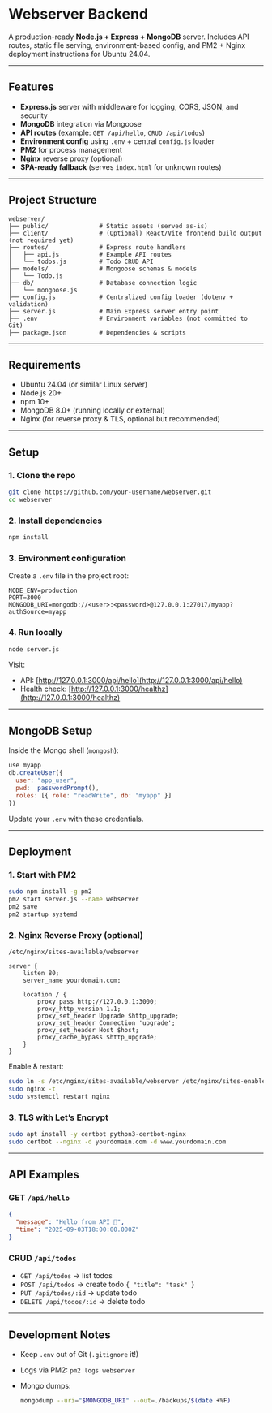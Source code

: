 # Webserver Backend

A production-ready **Node.js + Express + MongoDB** server.
Includes API routes, static file serving, environment-based config, and PM2 + Nginx deployment instructions for Ubuntu 24.04.

---

## Features

* **Express.js** server with middleware for logging, CORS, JSON, and security
* **MongoDB** integration via Mongoose
* **API routes** (example: `GET /api/hello`, `CRUD /api/todos`)
* **Environment config** using `.env` + central `config.js` loader
* **PM2** for process management
* **Nginx** reverse proxy (optional)
* **SPA-ready fallback** (serves `index.html` for unknown routes)

---

## Project Structure

```
webserver/
├── public/              # Static assets (served as-is)
├── client/              # (Optional) React/Vite frontend build output (not required yet)
├── routes/              # Express route handlers
│   ├── api.js           # Example API routes
│   └── todos.js         # Todo CRUD API
├── models/              # Mongoose schemas & models
│   └── Todo.js
├── db/                  # Database connection logic
│   └── mongoose.js
├── config.js            # Centralized config loader (dotenv + validation)
├── server.js            # Main Express server entry point
├── .env                 # Environment variables (not committed to Git)
├── package.json         # Dependencies & scripts
```

---

## Requirements

* Ubuntu 24.04 (or similar Linux server)
* Node.js 20+
* npm 10+
* MongoDB 8.0+ (running locally or external)
* Nginx (for reverse proxy & TLS, optional but recommended)

---

## Setup

### 1. Clone the repo

```bash
git clone https://github.com/your-username/webserver.git
cd webserver
```

### 2. Install dependencies

```bash
npm install
```

### 3. Environment configuration

Create a `.env` file in the project root:

```env
NODE_ENV=production
PORT=3000
MONGODB_URI=mongodb://<user>:<password>@127.0.0.1:27017/myapp?authSource=myapp
```

### 4. Run locally

```bash
node server.js
```

Visit:

* API: [http://127.0.0.1:3000/api/hello](http://127.0.0.1:3000/api/hello)
* Health check: [http://127.0.0.1:3000/healthz](http://127.0.0.1:3000/healthz)

---

## MongoDB Setup

Inside the Mongo shell (`mongosh`):

```js
use myapp
db.createUser({
  user: "app_user",
  pwd:  passwordPrompt(),
  roles: [{ role: "readWrite", db: "myapp" }]
})
```

Update your `.env` with these credentials.

---

## Deployment

### 1. Start with PM2

```bash
sudo npm install -g pm2
pm2 start server.js --name webserver
pm2 save
pm2 startup systemd
```

### 2. Nginx Reverse Proxy (optional)

`/etc/nginx/sites-available/webserver`

```nginx
server {
    listen 80;
    server_name yourdomain.com;

    location / {
        proxy_pass http://127.0.0.1:3000;
        proxy_http_version 1.1;
        proxy_set_header Upgrade $http_upgrade;
        proxy_set_header Connection 'upgrade';
        proxy_set_header Host $host;
        proxy_cache_bypass $http_upgrade;
    }
}
```

Enable & restart:

```bash
sudo ln -s /etc/nginx/sites-available/webserver /etc/nginx/sites-enabled/
sudo nginx -t
sudo systemctl restart nginx
```

### 3. TLS with Let’s Encrypt

```bash
sudo apt install -y certbot python3-certbot-nginx
sudo certbot --nginx -d yourdomain.com -d www.yourdomain.com
```

---

## API Examples

### GET `/api/hello`

```json
{
  "message": "Hello from API 🚀",
  "time": "2025-09-03T18:00:00.000Z"
}
```

### CRUD `/api/todos`

* `GET /api/todos` → list todos
* `POST /api/todos` → create todo `{ "title": "task" }`
* `PUT /api/todos/:id` → update todo
* `DELETE /api/todos/:id` → delete todo

---

## Development Notes

* Keep `.env` out of Git (`.gitignore` it!)
* Logs via PM2: `pm2 logs webserver`
* Mongo dumps:

  ```bash
  mongodump --uri="$MONGODB_URI" --out=./backups/$(date +%F)
  ```
